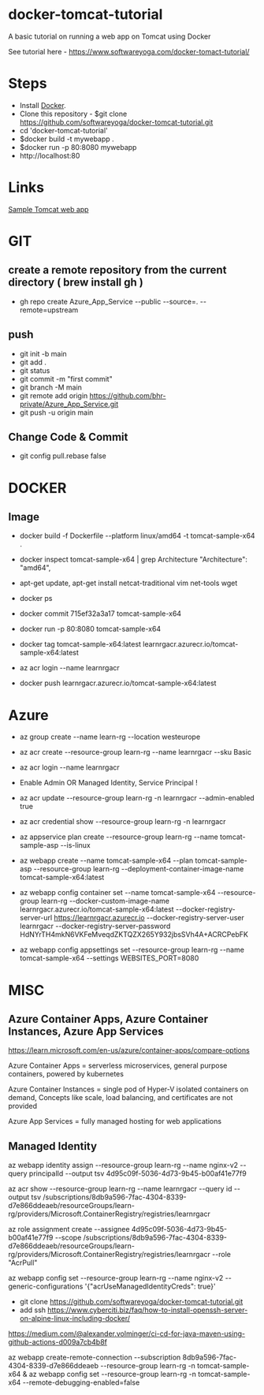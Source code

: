 # docker-tomcat-tutorial
A basic tutorial on running a web app on Tomcat using Docker

See tutorial here - https://www.softwareyoga.com/docker-tomact-tutorial/

# Steps
* Install [Docker](https://docs.docker.com/install/).
* Clone this repository - $git clone https://github.com/softwareyoga/docker-tomcat-tutorial.git
* cd 'docker-tomcat-tutorial'
* $docker build -t mywebapp .
* $docker run -p 80:8080 mywebapp
* http://localhost:80

# Links
[Sample Tomcat web app](https://tomcat.apache.org/tomcat-8.0-doc/appdev/sample/)


# GIT
## create a remote repository from the current directory ( brew install gh )
- gh repo create Azure_App_Service --public --source=. --remote=upstream

## push
- git init -b main
- git add .
- git status
- git commit -m "first commit"
- git branch -M main
- git remote add origin https://github.com/bhr-private/Azure_App_Service.git
- git push -u origin main

## Change Code & Commit
- git config pull.rebase false


# DOCKER
## Image
- docker build -f Dockerfile --platform linux/amd64 -t tomcat-sample-x64 . 
- docker inspect tomcat-sample-x64 | grep Architecture
        "Architecture": "amd64",

- apt-get update, apt-get install netcat-traditional vim net-tools wget
- docker ps
- docker commit 715ef32a3a17 tomcat-sample-x64

- docker run -p 80:8080 tomcat-sample-x64
- docker tag tomcat-sample-x64:latest learnrgacr.azurecr.io/tomcat-sample-x64:latest 
- az acr login --name learnrgacr
- docker push learnrgacr.azurecr.io/tomcat-sample-x64:latest

# Azure
- az group create --name learn-rg --location westeurope
- az acr create --resource-group learn-rg --name learnrgacr --sku Basic
- az acr login --name learnrgacr

- Enable Admin OR Managed Identity, Service Principal  !
- az acr update --resource-group learn-rg -n learnrgacr --admin-enabled true
- az acr credential show --resource-group learn-rg -n learnrgacr 

- az appservice plan create --resource-group learn-rg --name tomcat-sample-asp --is-linux
- az webapp create --name tomcat-sample-x64 --plan tomcat-sample-asp --resource-group learn-rg --deployment-container-image-name tomcat-sample-x64:latest

- az webapp config container set --name tomcat-sample-x64 --resource-group learn-rg --docker-custom-image-name learnrgacr.azurecr.io/tomcat-sample-x64:latest --docker-registry-server-url https://learnrgacr.azurecr.io --docker-registry-server-user learnrgacr --docker-registry-server-password HdNYrTH4mkN6VKFeMveqdZKTQZX265Y932jbsSVh4A+ACRCPebFK
- az webapp config appsettings set --resource-group learn-rg --name tomcat-sample-x64 --settings WEBSITES_PORT=8080












# MISC
## Azure Container Apps, Azure Container Instances, Azure App Services
https://learn.microsoft.com/en-us/azure/container-apps/compare-options

Azure Container Apps
= serverless microservices, general purpose containers, powered by kubernetes

Azure Container Instances
= single pod of Hyper-V isolated containers on demand, Concepts like scale, load balancing, and certificates are not provided 

Azure App Services
= fully managed hosting for web applications

## Managed Identity 
az webapp identity assign --resource-group learn-rg --name nginx-v2 --query principalId --output tsv
4d95c09f-5036-4d73-9b45-b00af41e77f9

az acr show --resource-group learn-rg --name learnrgacr --query id --output tsv
/subscriptions/8db9a596-7fac-4304-8339-d7e866ddeaeb/resourceGroups/learn-rg/providers/Microsoft.ContainerRegistry/registries/learnrgacr

az role assignment create --assignee 4d95c09f-5036-4d73-9b45-b00af41e77f9 --scope /subscriptions/8db9a596-7fac-4304-8339-d7e866ddeaeb/resourceGroups/learn-rg/providers/Microsoft.ContainerRegistry/registries/learnrgacr --role "AcrPull"

az webapp config set --resource-group learn-rg --name nginx-v2 --generic-configurations '{"acrUseManagedIdentityCreds": true}'






- git clone https://github.com/softwareyoga/docker-tomcat-tutorial.git
- add ssh https://www.cyberciti.biz/faq/how-to-install-openssh-server-on-alpine-linux-including-docker/

https://medium.com/@alexander.volminger/ci-cd-for-java-maven-using-github-actions-d009a7cb4b8f

az webapp create-remote-connection --subscription 8db9a596-7fac-4304-8339-d7e866ddeaeb --resource-group learn-rg -n tomcat-sample-x64 &
az webapp config set --resource-group learn-rg -n tomcat-sample-x64 --remote-debugging-enabled=false
